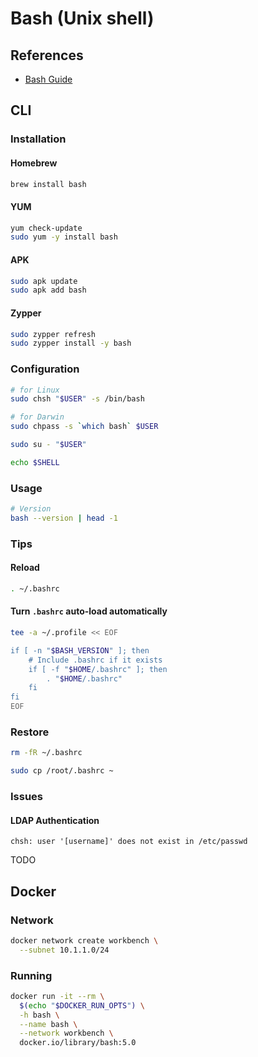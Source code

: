 # Bash (Unix shell)

## References

- [Bash Guide](https://github.com/Idnan/bash-guide)

## CLI

### Installation

#### Homebrew

```sh
brew install bash
```

#### YUM

```sh
yum check-update
sudo yum -y install bash
```

#### APK

```sh
sudo apk update
sudo apk add bash
```

#### Zypper

```sh
sudo zypper refresh
sudo zypper install -y bash
```

### Configuration

```sh
# for Linux
sudo chsh "$USER" -s /bin/bash

# for Darwin
sudo chpass -s `which bash` $USER
```

```sh
sudo su - "$USER"
```

```sh
echo $SHELL
```

### Usage

```sh
# Version
bash --version | head -1
```

### Tips

#### Reload

```sh
. ~/.bashrc
```

#### Turn `.bashrc` auto-load automatically

```sh
tee -a ~/.profile << EOF

if [ -n "$BASH_VERSION" ]; then
    # Include .bashrc if it exists
    if [ -f "$HOME/.bashrc" ]; then
        . "$HOME/.bashrc"
    fi
fi
EOF
```

### Restore

```sh
rm -fR ~/.bashrc
```

```sh
sudo cp /root/.bashrc ~
```

### Issues

#### LDAP Authentication

```log
chsh: user '[username]' does not exist in /etc/passwd
```

TODO

<!-- ####

```sh
echo "${USER}:x:$(id -u):$(id -g):/home/${USER}:${USER}:/bin/bash" | sudo tee -a /etc/passwd
``` -->

## Docker

### Network

```sh
docker network create workbench \
  --subnet 10.1.1.0/24
```

### Running

```sh
docker run -it --rm \
  $(echo "$DOCKER_RUN_OPTS") \
  -h bash \
  --name bash \
  --network workbench \
  docker.io/library/bash:5.0
```
